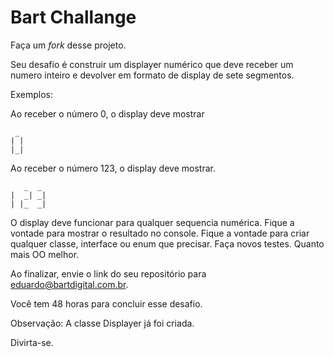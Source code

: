 # Bart Challange

Faça um _fork_ desse projeto.

Seu desafio é construir um displayer numérico que deve receber um numero inteiro e devolver em formato de display de sete segmentos.

Exemplos:

Ao receber o número 0, o display deve mostrar 

```
 _
| |
|_|

```

Ao receber o número 123, o display deve mostrar.
   
```   
   _  _
|  _| _|
| |_  _|

```


O display deve funcionar para qualquer sequencia numérica.
Fique a vontade para mostrar o resultado no console.
Fique a vontade para criar qualquer classe, interface ou enum que precisar.
Faça novos testes.
Quanto mais OO melhor.

Ao finalizar, envie o link do seu repositório para eduardo@bartdigital.com.br.

Você tem 48 horas para concluir esse desafio.

Observação: A classe Displayer já foi criada.

Divirta-se.
 